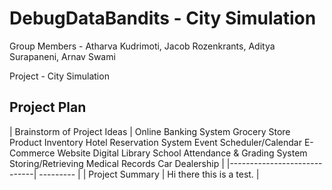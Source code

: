 # DebugDataBandits - City Simulation

Group Members - Atharva Kudrimoti, Jacob Rozenkrants, Aditya Surapaneni, Arnav Swami

Project - City Simulation

## Project Plan

| Brainstorm of Project Ideas | 
Online Banking System
Grocery Store Product Inventory
Hotel Reservation System
Event Scheduler/Calendar
E-Commerce Website
Digital Library
School Attendance & Grading System
Storing/Retrieving Medical Records
Car Dealership
 |
|-----------------------------| --------- |
|  Project Summary                     | Hi there this is a test. |
